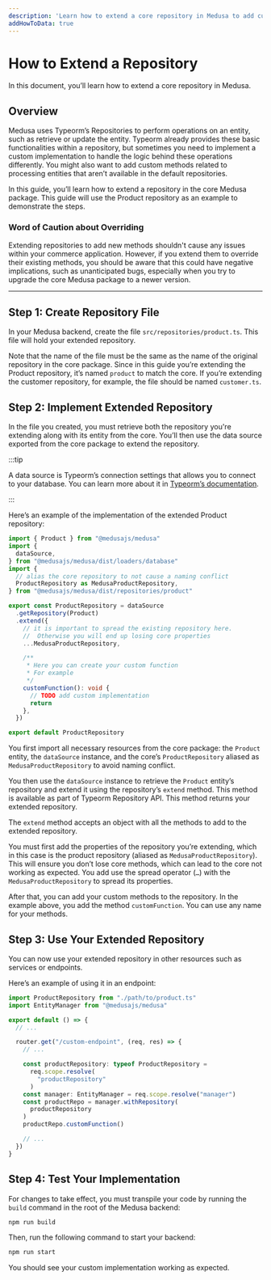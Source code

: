```yaml
---
description: 'Learn how to extend a core repository in Medusa to add custom methods.'
addHowToData: true
---
```


# How to Extend a Repository

In this document, you’ll learn how to extend a core repository in Medusa.

## Overview

Medusa uses Typeorm’s Repositories to perform operations on an entity, such as retrieve or update the entity. Typeorm already provides these basic functionalities within a repository, but sometimes you need to implement a custom implementation to handle the logic behind these operations differently. You might also want to add custom methods related to processing entities that aren’t available in the default repositories.

In this guide, you’ll learn how to extend a repository in the core Medusa package. This guide will use the Product repository as an example to demonstrate the steps.

### Word of Caution about Overriding

Extending repositories to add new methods shouldn't cause any issues within your commerce application. However, if you extend them to override their existing methods, you should be aware that this could have negative implications, such as unanticipated bugs, especially when you try to upgrade the core Medusa package to a newer version.

---

## Step 1: Create Repository File

In your Medusa backend, create the file `src/repositories/product.ts`. This file will hold your extended repository.

Note that the name of the file must be the same as the name of the original repository in the core package. Since in this guide you’re extending the Product repository, it’s named `product` to match the core. If you’re extending the customer repository, for example, the file should be named `customer.ts`.

## Step 2: Implement Extended Repository

In the file you created, you must retrieve both the repository you're extending along with its entity from the core. You’ll then use the data source exported from the core package to extend the repository.

:::tip

A data source is Typeorm’s connection settings that allows you to connect to your database. You can learn more about it in [Typeorm’s documentation](https://typeorm.io/data-source).

:::

Here’s an example of the implementation of the extended Product repository:

```ts title=src/repositories/product.ts
import { Product } from "@medusajs/medusa"
import { 
  dataSource,
} from "@medusajs/medusa/dist/loaders/database"
import {
  // alias the core repository to not cause a naming conflict
  ProductRepository as MedusaProductRepository,
} from "@medusajs/medusa/dist/repositories/product"

export const ProductRepository = dataSource
  .getRepository(Product)
  .extend({
    // it is important to spread the existing repository here.
    //  Otherwise you will end up losing core properties
    ...MedusaProductRepository,

    /**
     * Here you can create your custom function
     * For example
     */
    customFunction(): void {
      // TODO add custom implementation
      return
    },
  })

export default ProductRepository
```

You first import all necessary resources from the core package: the `Product` entity, the `dataSource` instance, and the core’s `ProductRepository` aliased as `MedusaProductRepository` to avoid naming conflict.

You then use the `dataSource` instance to retrieve the `Product` entity’s repository and extend it using the repository’s `extend` method. This method is available as part of Typeorm Repository API. This method returns your extended repository.

The `extend` method accepts an object with all the methods to add to the extended repository.

You must first add the properties of the repository you’re extending, which in this case is the product repository (aliased as `MedusaProductRepository`). This will ensure you don’t lose core methods, which can lead to the core not working as expected. You add use the spread operator (`…`) with the `MedusaProductRepository` to spread its properties.

After that, you can add your custom methods to the repository. In the example above, you add the method `customFunction`. You can use any name for your methods.

## Step 3: Use Your Extended Repository

You can now use your extended repository in other resources such as services or endpoints.

Here’s an example of using it in an endpoint:

```ts
import ProductRepository from "./path/to/product.ts"
import EntityManager from "@medusajs/medusa"

export default () => {
  // ...

  router.get("/custom-endpoint", (req, res) => {
    // ...

    const productRepository: typeof ProductRepository = 
      req.scope.resolve(
        "productRepository"
      )
    const manager: EntityManager = req.scope.resolve("manager")
    const productRepo = manager.withRepository(
      productRepository
    )
    productRepo.customFunction()

    // ...
  })
}
```

## Step 4: Test Your Implementation

For changes to take effect, you must transpile your code by running the `build` command in the root of the Medusa backend:

```bash npm2yarn
npm run build
```

Then, run the following command to start your backend:

```bash npm2yarn
npm run start
```

You should see your custom implementation working as expected.
